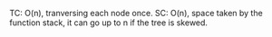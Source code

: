 TC: O(n), tranversing each node once.
SC: O(n), space taken by the function stack, it can go up to n if the tree is skewed.
